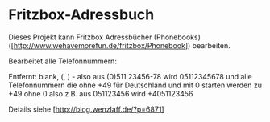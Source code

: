 # Fritzbox-Adressbuch

Dieses Projekt kann Fritzbox Adressbücher (Phonebooks) ([http://www.wehavemorefun.de/fritzbox/Phonebook]) bearbeiten.

Bearbeitet alle Telefonnummern:

Entfernt: blank, (, ) - also aus (0)511 23456-78 wird 05112345678 und alle Telefonnummern die ohne +49 für Deutschland und mit 0 starten werden zu +49 ohne 0 also z.B. aus 051123456 wird +4051123456

Details siehe [http://blog.wenzlaff.de/?p=6871]
